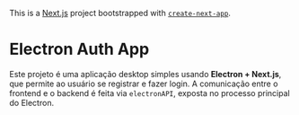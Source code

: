 This is a [Next.js](https://nextjs.org) project bootstrapped with [`create-next-app`](https://nextjs.org/docs/pages/api-reference/create-next-app).

# Electron Auth App

Este projeto é uma aplicação desktop simples usando **Electron + Next.js**, que permite ao usuário se registrar e fazer login. A comunicação entre o frontend e o backend é feita via `electronAPI`, exposta no processo principal do Electron.
